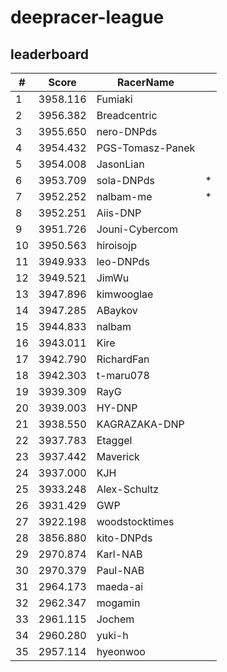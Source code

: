 # deepracer-league

## leaderboard

<!-- leaderboard -->
| # | Score | RacerName |   |
| - | ----- | --------- | - |
| 1 | 3958.116 | Fumiaki | |
| 2 | 3956.382 | Breadcentric | |
| 3 | 3955.650 | nero-DNPds | |
| 4 | 3954.432 | PGS-Tomasz-Panek | |
| 5 | 3954.008 | JasonLian | |
| 6 | 3953.709 | sola-DNPds | * |
| 7 | 3952.252 | nalbam-me | * |
| 8 | 3952.251 | Aiis-DNP | |
| 9 | 3951.726 | Jouni-Cybercom | |
| 10 | 3950.563 | hiroisojp | |
| 11 | 3949.933 | leo-DNPds | |
| 12 | 3949.521 | JimWu | |
| 13 | 3947.896 | kimwooglae | |
| 14 | 3947.285 | ABaykov | |
| 15 | 3944.833 | nalbam | |
| 16 | 3943.011 | Kire | |
| 17 | 3942.790 | RichardFan | |
| 18 | 3942.303 | t-maru078 | |
| 19 | 3939.309 | RayG | |
| 20 | 3939.003 | HY-DNP | |
| 21 | 3938.550 | KAGRAZAKA-DNP | |
| 22 | 3937.783 | Etaggel | |
| 23 | 3937.442 | Maverick | |
| 24 | 3937.000 | KJH | |
| 25 | 3933.248 | Alex-Schultz | |
| 26 | 3931.429 | GWP | |
| 27 | 3922.198 | woodstocktimes | |
| 28 | 3856.880 | kito-DNPds | |
| 29 | 2970.874 | Karl-NAB | |
| 30 | 2970.379 | Paul-NAB | |
| 31 | 2964.173 | maeda-ai | |
| 32 | 2962.347 | mogamin | |
| 33 | 2961.115 | Jochem | |
| 34 | 2960.280 | yuki-h | |
| 35 | 2957.114 | hyeonwoo | |
